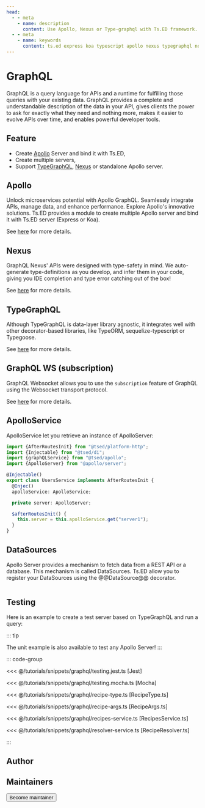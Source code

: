 ```yaml
---
head:
  - - meta
    - name: description
      content: Use Apollo, Nexus or Type-graphql with Ts.ED framework. GraphQL is a query language for APIs and a runtime for fulfilling those queries with your existing data.
  - - meta
    - name: keywords
      content: ts.ed express koa typescript apollo nexus typegraphql node.js javascript decorators
---
```


# GraphQL

<Banner src="/graphql.svg" height="200" />

GraphQL is a query language for APIs and a runtime for fulfilling those queries with your existing data. GraphQL
provides a complete and understandable description of the data in your API, gives clients the power to ask for exactly
what they need and nothing more, makes it easier to evolve APIs over time, and enables powerful developer tools.

## Feature

- Create [Apollo](https://www.apollographql.com/docs/apollo-server/api/apollo-server.html) Server and bind it with
  Ts.ED,
- Create multiple servers,
- Support [TypeGraphQL](https://typegraphql.com/), [Nexus](https://nexusjs.org/) or standalone Apollo server.

## Apollo

<Banner src="/apollo-graphql-compact.svg" height="100" />

Unlock microservices potential with Apollo GraphQL. Seamlessly integrate APIs, manage data, and enhance performance. Explore Apollo's innovative solutions.
Ts.ED provides a module to create multiple Apollo server and bind it with Ts.ED server (Express or Koa).

See [here](/tutorials/graphql-apollo.md) for more details.

## Nexus

<Banner src="/graphql-nexus.png" height="100" />

GraphQL Nexus' APIs were designed with type-safety in mind. We auto-generate type-definitions as you develop, and infer them in your code, giving you IDE completion and type error catching out of the box!

See [here](/tutorials/graphql-nexus.md) for more details.

## TypeGraphQL

<Banner src="/typegraphql.png" height="100" />

Although TypeGraphQL is data-layer library agnostic, it integrates well with other decorator-based libraries, like TypeORM, sequelize-typescript or Typegoose.

See [here](/tutorials/graphql-typegraphql.md) for more details.

## GraphQL WS (subscription)

<Banner src="/graphql-ws.png" height="100" />

GraphQL Websocket allows you to use the `subscription` feature of GraphQL using the Websocket transport protocol.

See [here](/tutorials/graphql-ws.md) for more details.

## ApolloService

ApolloService let you retrieve an instance of ApolloServer:

```typescript
import {AfterRoutesInit} from "@tsed/platform-http";
import {Injectable} from "@tsed/di";
import {graphQLService} from "@tsed/apollo";
import {ApolloServer} from "@apollo/server";

@Injectable()
export class UsersService implements AfterRoutesInit {
  @Injec()
  apolloService: ApolloService;

  private server: ApolloServer;

  $afterRoutesInit() {
    this.server = this.apolloService.get("server1");
  }
}
```

## DataSources

Apollo Server provides a mechanism to fetch data from a REST API or a database. This mechanism is called DataSources.
Ts.ED allow you to register your DataSources using the @@DataSource@@ decorator.

```typescript

```

## Testing

Here is an example to create a test server based on TypeGraphQL and run a query:

::: tip

The unit example is also available to test any Apollo Server!
:::

::: code-group

<<< @/tutorials/snippets/graphql/testing.jest.ts [Jest]

<<< @/tutorials/snippets/graphql/testing.mocha.ts [Mocha]

<<< @/tutorials/snippets/graphql/recipe-type.ts [RecipeType.ts]

<<< @/tutorials/snippets/graphql/recipe-args.ts [RecipeArgs.ts]

<<< @/tutorials/snippets/graphql/recipes-service.ts [RecipesService.ts]

<<< @/tutorials/snippets/graphql/resolver-service.ts [RecipeResolver.ts]

:::

## Author

<GithubContributors users="['Romakita']"/>

## Maintainers

<GithubContributors users="['Romakita']"/>

<div class="flex items-center justify-center p-5">
<Button href="/contributing.html" class="rounded-medium">
 Become maintainer
</Button>
</div>
